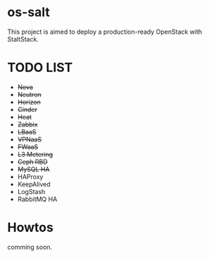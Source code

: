 # os-salt

This project is aimed to deploy a production-ready OpenStack with StaltStack. 

# TODO LIST

 - <del>Nova</del>
 - <del>Neutron</del>
 - <del>Horizon</del>
 - <del>Cinder<del>
 - <del>Heat</del>
 - <del>Zabbix</del>
 - <del>LBaaS</del>
 - <del>VPNaaS</del>
 - <del>FWaaS</del>
 - <del>L3 Metering</del>
 - <del>Ceph RBD</del>
 - <del>MySQL HA</del>
 - HAProxy
 - KeepAlived
 - LogStash
 - RabbitMQ HA

# Howtos

comming soon.
